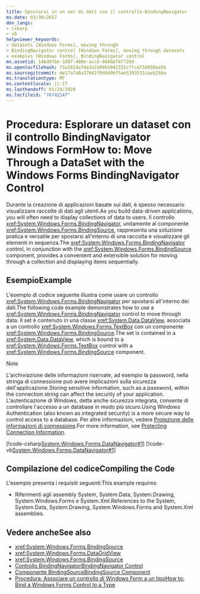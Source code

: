 ```yaml
---
title: Spostarsi in un set di dati con il controllo BindingNavigator
ms.date: 03/30/2017
dev_langs:
- csharp
- vb
helpviewer_keywords:
- datasets [Windows Forms], moving through
- BindingNavigator control [Windows Forms], moving through datasets
- examples [Windows Forms], BindingNavigator control
ms.assetid: 146d97be-3d97-400e-accb-860bbf47729d
ms.openlocfilehash: 73a102da74a3a2a00b5042331cffcaf3d858ea5b
ms.sourcegitcommit: de17a7a0a37042f0d4406f5ae5393531caeb25ba
ms.translationtype: MT
ms.contentlocale: it-IT
ms.lasthandoff: 01/24/2020
ms.locfileid: "76742147"
---
```

# <a name="how-to-move-through-a-dataset-with-the-windows-forms-bindingnavigator-control"></a><span data-ttu-id="cb750-102">Procedura: Esplorare un dataset con il controllo BindingNavigator Windows Form</span><span class="sxs-lookup"><span data-stu-id="cb750-102">How to: Move Through a DataSet with the Windows Forms BindingNavigator Control</span></span>
<span data-ttu-id="cb750-103">Durante la creazione di applicazioni basate sui dati, è spesso necessario visualizzare raccolte di dati agli utenti.</span><span class="sxs-lookup"><span data-stu-id="cb750-103">As you build data-driven applications, you will often need to display collections of data to users.</span></span> <span data-ttu-id="cb750-104">Il controllo <xref:System.Windows.Forms.BindingNavigator>, unitamente al componente <xref:System.Windows.Forms.BindingSource>, rappresenta una soluzione pratica e versatile per spostarsi all'interno di una raccolta e visualizzare gli elementi in sequenza.</span><span class="sxs-lookup"><span data-stu-id="cb750-104">The <xref:System.Windows.Forms.BindingNavigator> control, in conjunction with the <xref:System.Windows.Forms.BindingSource> component, provides a convenient and extensible solution for moving through a collection and displaying items sequentially.</span></span>  
  
## <a name="example"></a><span data-ttu-id="cb750-105">Esempio</span><span class="sxs-lookup"><span data-stu-id="cb750-105">Example</span></span>  
 <span data-ttu-id="cb750-106">L'esempio di codice seguente illustra come usare un controllo <xref:System.Windows.Forms.BindingNavigator> per spostarsi all'interno dei dati.</span><span class="sxs-lookup"><span data-stu-id="cb750-106">The following code example demonstrates how to use a <xref:System.Windows.Forms.BindingNavigator> control to move through data.</span></span> <span data-ttu-id="cb750-107">Il set è contenuto in una classe <xref:System.Data.DataView>, associata a un controllo <xref:System.Windows.Forms.TextBox> con un componente <xref:System.Windows.Forms.BindingSource>.</span><span class="sxs-lookup"><span data-stu-id="cb750-107">The set is contained in a <xref:System.Data.DataView>, which is bound to a <xref:System.Windows.Forms.TextBox> control with a <xref:System.Windows.Forms.BindingSource> component.</span></span>  
  
> [!NOTE]
> <span data-ttu-id="cb750-108">L'archiviazione delle informazioni riservate, ad esempio la password, nella stringa di connessione può avere implicazioni sulla sicurezza dell'applicazione.</span><span class="sxs-lookup"><span data-stu-id="cb750-108">Storing sensitive information, such as a password, within the connection string can affect the security of your application.</span></span> <span data-ttu-id="cb750-109">L'autenticazione di Windows, detta anche sicurezza integrata, consente di controllare l'accesso a un database in modo più sicuro.</span><span class="sxs-lookup"><span data-stu-id="cb750-109">Using Windows Authentication (also known as integrated security) is a more secure way to control access to a database.</span></span> <span data-ttu-id="cb750-110">Per altre informazioni, vedere [Protezione delle informazioni di connessione](../../data/adonet/protecting-connection-information.md).</span><span class="sxs-lookup"><span data-stu-id="cb750-110">For more information, see [Protecting Connection Information](../../data/adonet/protecting-connection-information.md).</span></span>  
  
 [!code-csharp[System.Windows.Forms.DataNavigator#1](~/samples/snippets/csharp/VS_Snippets_Winforms/System.Windows.Forms.DataNavigator/CS/form1.cs#1)]
 [!code-vb[System.Windows.Forms.DataNavigator#1](~/samples/snippets/visualbasic/VS_Snippets_Winforms/System.Windows.Forms.DataNavigator/VB/form1.vb#1)]  
  
## <a name="compiling-the-code"></a><span data-ttu-id="cb750-111">Compilazione del codice</span><span class="sxs-lookup"><span data-stu-id="cb750-111">Compiling the Code</span></span>  
 <span data-ttu-id="cb750-112">L'esempio presenta i requisiti seguenti:</span><span class="sxs-lookup"><span data-stu-id="cb750-112">This example requires:</span></span>  
  
- <span data-ttu-id="cb750-113">Riferimenti agli assembly System, System.Data, System.Drawing, System.Windows.Forms e System.Xml.</span><span class="sxs-lookup"><span data-stu-id="cb750-113">References to the System, System.Data, System.Drawing, System.Windows.Forms and System.Xml assemblies.</span></span>  
  
## <a name="see-also"></a><span data-ttu-id="cb750-114">Vedere anche</span><span class="sxs-lookup"><span data-stu-id="cb750-114">See also</span></span>

- <xref:System.Windows.Forms.BindingSource>
- <xref:System.Windows.Forms.DataGridView>
- <xref:System.Windows.Forms.BindingSource>
- [<span data-ttu-id="cb750-115">Controllo BindingNavigator</span><span class="sxs-lookup"><span data-stu-id="cb750-115">BindingNavigator Control</span></span>](bindingnavigator-control-windows-forms.md)
- [<span data-ttu-id="cb750-116">Componente BindingSource</span><span class="sxs-lookup"><span data-stu-id="cb750-116">BindingSource Component</span></span>](bindingsource-component.md)
- [<span data-ttu-id="cb750-117">Procedura: Associare un controllo di Windows Form a un tipo</span><span class="sxs-lookup"><span data-stu-id="cb750-117">How to: Bind a Windows Forms Control to a Type</span></span>](how-to-bind-a-windows-forms-control-to-a-type.md)

